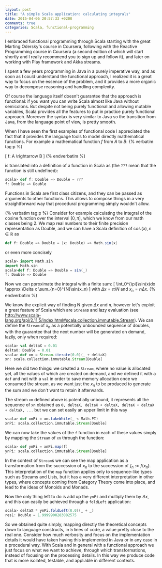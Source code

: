 ```yaml
---
layout: post
title: "A simple Scala application: calculating integrals"
date: 2015-04-06 20:57:33 +0200
comments: true
categories: Scala, functional-programming
---
```


I embraced functional programming through Scala starting with the great Marting Odersky's course in Coursera, following with the Reactive Programming course in Coursera (a second edition of which will start shortly and I really recommend you to sign up and follow it), and later on working with Play framework and Akka streams.

I spent a few years programming in Java in a purely imperative way, and as soon as I could understand the functional approach, I realized it is a great way to focus on the essence of the problem, and it provides a more organic way to decompose reasoning and handling complexity.

Of course the language itself doesn't guarantee that the approach is functional: if you want you can write Scala almost like Java without semicolons. But despite not being purely functional and allowing mutable variables, Scala provides all the features to put in practice purely functional approach. Moreover the syntax is very similar to Java so the transition from Java, from the language point of view, is pretty smooth.

When I have seen the first examples of functional code I appreciated the fact that it provides the language tools to model directly mathematical functions. For example a mathematical function $f$ from $A$ to $B$:
{% verbatim tag:p %}

\[
f: A \rightarrow B
\]
{% endverbatim %}

is translated into a definition of a function in Scala as (the `???` mean that the function is still undefined):

```Scala
scala> def f: Double => Double = ???
f: Double => Double
```

Functions in Scala are first class citizens, and they can be passed as arguments to other functions. This allows to compose things in a very straightforward way that procedural programming simply wouldn't allow. 

{% verbatim tag:p %}
Consider for example calculating the integral of the cosine function over the interval $[0, \pi]$, which we know from our math classes being 2. We map real numbers to their finite precision representation as Double, and we can have a Scala definition of $\cos(x), x \in \mathbb{R}$ as

```Scala
def f: Double => Double = (x: Double) => Math.sin(x)
```

or even more concisely

```Scala
scala> import Math.sin
import Math.sin
scala>def f: Double => Double = sin(_)
f: Double => Double
```

Now we can pproximate the integral with a finite sum:
\[
\int_0^{\pi}\sin(x)dx \\approx \Delta x \sum_{n=0}^{N}\sin(x_n) 
\]
with $\Delta x = \pi / N$ and $x_n = n\Delta x$.
{% endverbatim %}

We know the explicit way of finding N given $\Delta x$ and $\pi$, however let's exploit a great feature of Scala which are `Stream`s and lazy evaluation (see http://www.scala-lang.org/api/2.11.5/index.html#scala.collection.immutable.Stream).
We can define the `Stream` of $x_n$ as a potentially unbounded sequence of doubles, with the guarantee that the next number will be generated on demand, lazily, only when required:

```Scala
scala> val deltaX = 0.01
deltaX: Double = 0.01
scala> def xn = Stream.iterate(0.0)(_ + deltaX)
xn: scala.collection.immutable.Stream[Double]
```

Here we did two things: we created a `Stream`, where no value is allocated yet, all the  values of which are created on demand, and we defined it with a `def` and not with a `val` in order to save memory allocation once we consumed the stream, as we want just the $x_n$ to be produced to generate the sum and we don't want to retain it afterwards.

The stream `xn` defined above is potentially unbound, it represents all the sequence of `xn` obtained as `0, deltaX, deltaX + deltaX, deltaX + deltaX + deltaX, ...` but we can set easily an upper limit in this way

```Scala
scala> def xnPi = xn.takeWhile(_ < Math.PI)
xnPi: scala.collection.immutable.Stream[Double]
```
We can now take the values of the `f` function in each of these values simply by mapping the `Stream` of `xn` through the function:

```Scala
scala> def ynPi = xnPi.map(f)
ynPi: scala.collection.immutable.Stream[Double]
```

In the context of `Stream`s we can see the map application as a transformation from the succession of $x_n$ to the succession of $f_n := f(x_n)$. 
This interpretation of the `map` function applies only to sequence-like types such as Streams and Lists, but it has a very different interpretation in other types, where concepts coming from Category Theory come into place, and lead to the ideas of Monoids and Monads.

Now the only thing left to do is add up the `ynPi` and multiply them by $\Delta x$, and this can easily be achieved through a `foldLeft` application:

```Scala
scala> deltaX * ynPi.foldLeft(0.0)(_ + _)
res1: Double = 1.9999900283082575
```

So we obtained quite simply, mapping directly the theoretical concepts down to language constructs, in 5 lines of code, a value pretty close to the real one. Consider how much verbosity and focus on the implementation details it would have taken having this implemented in Java or in any case in a procedural way. With Scala and in general with a functional approach we just focus on what we want to achieve, through which transformations, instead of focusing on the processing details. In this way we produce code that is more isolated, testable, and appliable in different contexts.
